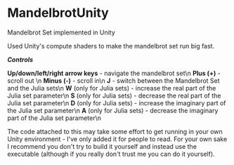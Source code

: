 # MandelbrotUnity
Mandelbrot Set implemented in Unity

Used Unity's compute shaders to make the mandelbrot set run big fast.

***Controls***

**Up/down/left/right arrow keys** - navigate the mandelbrot set\n
**Plus (+)** - scroll out \n
**Minus (-)** - scroll in\n
**J** - switch between the Mandelbrot Set and the Julia sets\n
**W** (only for Julia sets) - increase the real part of the Julia set parameter\n
**S** (only for Julia sets) - decrease the real part of the Julia set parameter\n
**D** (only for Julia sets) - increase the imaginary part of the Julia set parameter\n
**A** (only for Julia sets) - decrease the imaginary part of the Julia set parameter\n


The code attached to this may take some effort to get running in your own Unity environment - I've only added it for people to read.
For your own sake I recommend you don't try to build it yourself and instead use the executable (although if you really don't trust me you can do it yourself).
